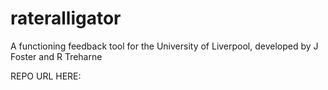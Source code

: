 # rateralligator
A functioning feedback tool for the University of Liverpool, developed by J Foster and R Treharne

REPO URL HERE: 
